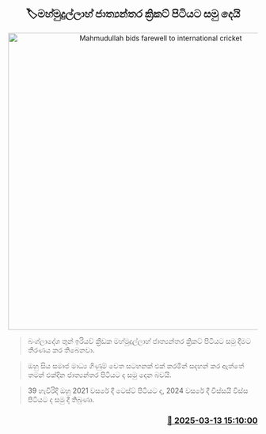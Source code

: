 <p align='center'><b><h2 align='center' title='Mahmudullah bids farewell to international cricket'>🏷මහ්මුදුල්ලාහ් ජාත්‍යන්තර ක්‍රිකට් පිටියට සමු දෙයි</h2></b></p>
<p align='center'><img src='https://helakuru.sgp1.cdn.digitaloceanspaces.com/esana/images/lib/mahmudullah-new.jpg' width='600' alt='Mahmudullah bids farewell to international cricket'></p>

> බංග්ලාදේශ තුන් ඉරියව් ක්‍රීඩක මහ්මුදුල්ලාහ් ජාත්‍යන්තර ක්‍රිකට් පිටියට සමු දීමට තීරණය කර තිබෙනවා.

> ඔහු සිය සමාජ මාධ්‍ය ගිණුම් වෙත සටහනක් එක් කරමින් සදහන් කර ඇත්තේ තමන් එක්දින ජාත්‍යන්තර පිටියට ද සමු දෙන බවයි.

> 39 හැවිරිදි ඔහු 2021 වසරේ දී ටෙස්ට් පිටියට ද, 2024 වසරේ දී විස්සයි විස්ස පිටියට ද සමු දී තිබුණා.



<h3 align='right'><a href='https://www.helakuru.lk/esana/p/108306/'>📅 2025-03-13 15:10:00</a></h3>

